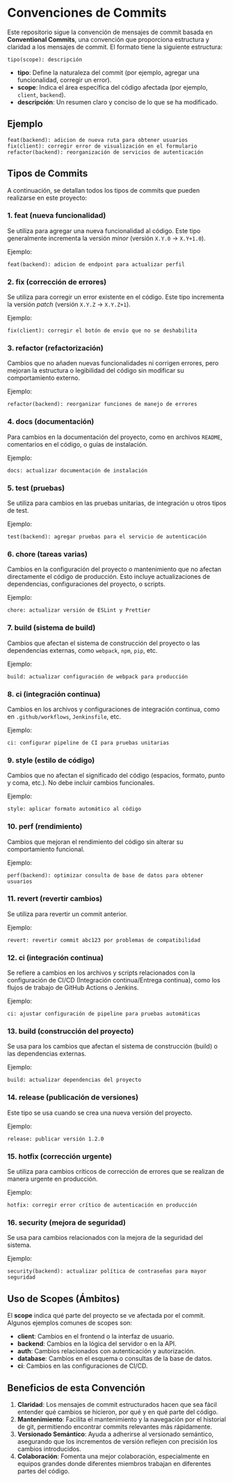 # Convenciones de Commits

Este repositorio sigue la convención de mensajes de commit basada en **Conventional Commits**, una convención que proporciona estructura y claridad a los mensajes de commit. El formato tiene la siguiente estructura:

```
tipo(scope): descripción
```

- **tipo**: Define la naturaleza del commit (por ejemplo, agregar una funcionalidad, corregir un error).
- **scope**: Indica el área específica del código afectada (por ejemplo, `client`, `backend`).
- **descripción**: Un resumen claro y conciso de lo que se ha modificado.

## Ejemplo

```
feat(backend): adicion de nueva ruta para obtener usuarios
fix(client): corregir error de visualización en el formulario
refactor(backend): reorganización de servicios de autenticación
```

## Tipos de Commits

A continuación, se detallan todos los tipos de commits que pueden realizarse en este proyecto:

### 1. **feat** (nueva funcionalidad)
   Se utiliza para agregar una nueva funcionalidad al código. Este tipo generalmente incrementa la versión *minor* (versión `X.Y.0` -> `X.Y+1.0`).

   Ejemplo:
   ```
   feat(backend): adicion de endpoint para actualizar perfil
   ```

### 2. **fix** (corrección de errores)
   Se utiliza para corregir un error existente en el código. Este tipo incrementa la versión *patch* (versión `X.Y.Z` -> `X.Y.Z+1`).

   Ejemplo:
   ```
   fix(client): corregir el botón de envío que no se deshabilita
   ```

### 3. **refactor** (refactorización)
   Cambios que no añaden nuevas funcionalidades ni corrigen errores, pero mejoran la estructura o legibilidad del código sin modificar su comportamiento externo.

   Ejemplo:
   ```
   refactor(backend): reorganizar funciones de manejo de errores
   ```

### 4. **docs** (documentación)
   Para cambios en la documentación del proyecto, como en archivos `README`, comentarios en el código, o guías de instalación.

   Ejemplo:
   ```
   docs: actualizar documentación de instalación
   ```

### 5. **test** (pruebas)
   Se utiliza para cambios en las pruebas unitarias, de integración u otros tipos de test.

   Ejemplo:
   ```
   test(backend): agregar pruebas para el servicio de autenticación
   ```

### 6. **chore** (tareas varias)
   Cambios en la configuración del proyecto o mantenimiento que no afectan directamente el código de producción. Esto incluye actualizaciones de dependencias, configuraciones del proyecto, o scripts.

   Ejemplo:
   ```
   chore: actualizar versión de ESLint y Prettier
   ```

### 7. **build** (sistema de build)
   Cambios que afectan el sistema de construcción del proyecto o las dependencias externas, como `webpack`, `npm`, `pip`, etc.

   Ejemplo:
   ```
   build: actualizar configuración de webpack para producción
   ```

### 8. **ci** (integración continua)
   Cambios en los archivos y configuraciones de integración continua, como en `.github/workflows`, `Jenkinsfile`, etc.

   Ejemplo:
   ```
   ci: configurar pipeline de CI para pruebas unitarias
   ```

### 9. **style** (estilo de código)
   Cambios que no afectan el significado del código (espacios, formato, punto y coma, etc.). No debe incluir cambios funcionales.

   Ejemplo:
   ```
   style: aplicar formato automático al código
   ```

### 10. **perf** (rendimiento)
   Cambios que mejoran el rendimiento del código sin alterar su comportamiento funcional.

   Ejemplo:
   ```
   perf(backend): optimizar consulta de base de datos para obtener usuarios
   ```

### 11. **revert** (revertir cambios)
   Se utiliza para revertir un commit anterior.

   Ejemplo:
   ```
   revert: revertir commit abc123 por problemas de compatibilidad
   ```

### 12. **ci** (integración continua)
   Se refiere a cambios en los archivos y scripts relacionados con la configuración de CI/CD (Integración continua/Entrega continua), como los flujos de trabajo de GitHub Actions o Jenkins.

   Ejemplo:
   ```
   ci: ajustar configuración de pipeline para pruebas automáticas
   ```

### 13. **build** (construcción del proyecto)
   Se usa para los cambios que afectan el sistema de construcción (build) o las dependencias externas.

   Ejemplo:
   ```
   build: actualizar dependencias del proyecto
   ```

### 14. **release** (publicación de versiones)
   Este tipo se usa cuando se crea una nueva versión del proyecto.

   Ejemplo:
   ```
   release: publicar versión 1.2.0
   ```

### 15. **hotfix** (corrección urgente)
   Se utiliza para cambios críticos de corrección de errores que se realizan de manera urgente en producción.

   Ejemplo:
   ```
   hotfix: corregir error crítico de autenticación en producción
   ```

### 16. **security** (mejora de seguridad)
   Se usa para cambios relacionados con la mejora de la seguridad del sistema.

   Ejemplo:
   ```
   security(backend): actualizar política de contraseñas para mayor seguridad
   ```

## Uso de Scopes (Ámbitos)

El **scope** indica qué parte del proyecto se ve afectada por el commit. Algunos ejemplos comunes de scopes son:

- **client**: Cambios en el frontend o la interfaz de usuario.
- **backend**: Cambios en la lógica del servidor o en la API.
- **auth**: Cambios relacionados con autenticación y autorización.
- **database**: Cambios en el esquema o consultas de la base de datos.
- **ci**: Cambios en las configuraciones de CI/CD.

## Beneficios de esta Convención

1. **Claridad**: Los mensajes de commit estructurados hacen que sea fácil entender qué cambios se hicieron, por qué y en qué parte del código.
2. **Mantenimiento**: Facilita el mantenimiento y la navegación por el historial de git, permitiendo encontrar commits relevantes más rápidamente.
3. **Versionado Semántico**: Ayuda a adherirse al versionado semántico, asegurando que los incrementos de versión reflejen con precisión los cambios introducidos.
4. **Colaboración**: Fomenta una mejor colaboración, especialmente en equipos grandes donde diferentes miembros trabajan en diferentes partes del código.
